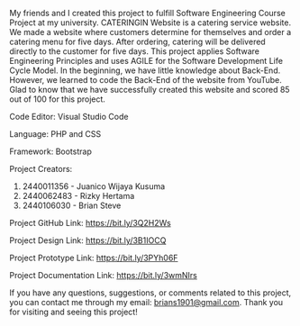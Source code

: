 My friends and I created this project to fulfill Software Engineering Course Project at my university. 
CATERINGIN Website is a catering service website. We made a website where customers determine for themselves 
and order a catering menu for five days. After ordering, catering will be delivered directly to the customer for five days. 
This project applies Software Engineering Principles and uses AGILE for the Software Development Life Cycle Model. 
In the beginning, we have little knowledge about Back-End. However, we learned to code the Back-End of the website from YouTube. 
Glad to know that we have successfully created this website and scored 85 out of 100 for this project. 

Code Editor: Visual Studio Code

Language: PHP and CSS

Framework: Bootstrap

Project Creators:
1. 2440011356 - Juanico Wijaya Kusuma 
2. 2440062483 - Rizky Hertama
3. 2440106030 - Brian Steve

Project GitHub Link: https://bit.ly/3Q2H2Ws

Project Design Link: https://bit.ly/3B1IOCQ

Project Prototype Link: https://bit.ly/3PYh06F

Project Documentation Link: https://bit.ly/3wmNIrs

If you have any questions, suggestions, or comments related to this project, you can contact me through my email: 
brians1901@gmail.com. Thank you for visiting and seeing this project!
